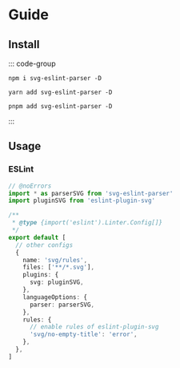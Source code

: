 # Guide

## Install

::: code-group

```shell [npm]
npm i svg-eslint-parser -D
```

```shell [yarn]
yarn add svg-eslint-parser -D
```

```shell [pnpm]
pnpm add svg-eslint-parser -D
```

:::

## Usage

### ESLint

```ts [eslint.config.mjs] twoslash
// @noErrors
import * as parserSVG from 'svg-eslint-parser'
import pluginSVG from 'eslint-plugin-svg'

/**
 * @type {import('eslint').Linter.Config[]}
 */
export default [
  // other configs
  {
    name: 'svg/rules',
    files: ['**/*.svg'],
    plugins: {
      svg: pluginSVG,
    },
    languageOptions: {
      parser: parserSVG,
    },
    rules: {
      // enable rules of eslint-plugin-svg
      'svg/no-empty-title': 'error',
    },
  },
]
```
